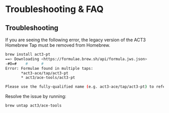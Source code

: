 # Troubleshooting & FAQ

## Troubleshooting

If you are seeing the following error, the legacy version of the ACT3 Homebrew Tap must be removed from Homebrew.

```sh
brew install act3-pt
==> Downloading <https://formulae.brew.sh/api/formula.jws.json>
-#O=#    #      #
Error: Formulae found in multiple taps:
       *act3-ace/tap/act3-pt
       * act3/ace-tools/act3-pt

Please use the fully-qualified name (e.g. act3-ace/tap/act3-pt) to refer to a specific formula.
```

Resolve the issue by running:

```sh
brew untap act3/ace-tools
```
